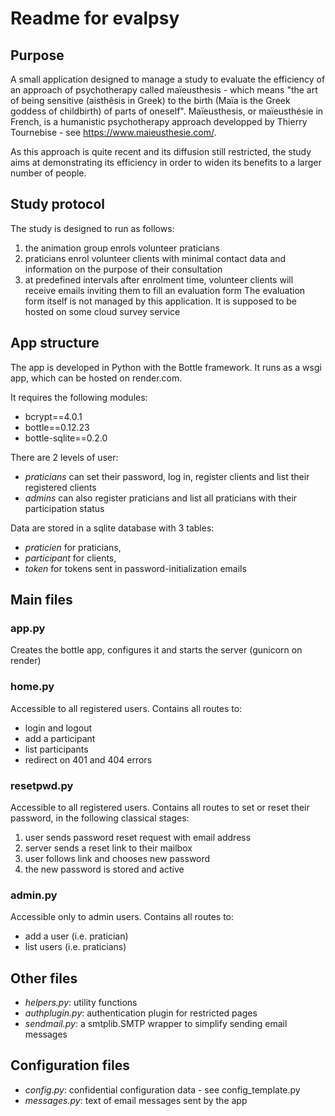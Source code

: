 # Readme for evalpsy

## Purpose
A small application designed to manage a study to evaluate the efficiency of an approach of psychotherapy called maïeusthesis - which means "the art of being sensitive (aisthêsis in Greek) to the birth (Maïa is the Greek goddess of childbirth) of parts of oneself".
Maïeusthesis, or maïeusthésie in French, is a humanistic psychotherapy approach developped by Thierry Tournebise - see https://www.maieusthesie.com/.

As this approach is quite recent and its diffusion still restricted, the study aims at demonstrating its efficiency in order to widen its benefits to a larger number of people.

## Study protocol
The study is designed to run as follows:
1. the animation group enrols volunteer praticians
1. praticians enrol volunteer clients with minimal contact data and information on the purpose of their consultation
1. at predefined intervals after enrolment time, volunteer clients will receive emails inviting them to fill an evaluation form
The evaluation form itself is not managed by this application. It is supposed to be hosted on some cloud survey service

## App structure
The app is developed in Python with the Bottle framework.
It runs as a wsgi app, which can be hosted on render.com.

It requires the following modules:
* bcrypt==4.0.1
* bottle==0.12.23
* bottle-sqlite==0.2.0

There are 2 levels of user:
* *praticians* can set their password, log in, register clients and list their registered clients
* *admins* can also register praticians and list all praticians with their participation status

Data are stored in a sqlite database with 3 tables:
* *praticien* for praticians,
* *participant* for clients,
* *token* for tokens sent in password-initialization emails

## Main files

### app.py
Creates the bottle app, configures it and starts the server (gunicorn on render)

### home.py
Accessible to all registered users. Contains all routes to:
* login and logout
* add a participant
* list participants
* redirect on 401 and 404 errors

### resetpwd.py
Accessible to all registered users. Contains all routes to set or reset their password, in the following classical stages:
1. user sends password reset request with email address
1. server sends a reset link to their mailbox
1. user follows link and chooses new password
1. the new password is stored and active

### admin.py
Accessible only to admin users. Contains all routes to:
* add a user (i.e. pratician)
* list users (i.e. praticians)

## Other files
* *helpers.py*: utility functions
* *authplugin.py*: authentication plugin for restricted pages
* *sendmail.py*: a smtplib.SMTP wrapper to simplify sending email messages

## Configuration files
* *config.py*: confidential configuration data - see config_template.py
* *messages.py*: text of email messages sent by the app

